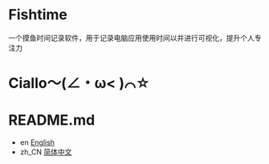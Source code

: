 # Fishtime
一个摸鱼时间记录软件，用于记录电脑应用使用时间以并进行可视化，提升个人专注力
# Ciallo～(∠・ω< )⌒☆
# README.md
- en [English](README.en.md)
- zh_CN [简体中文](README.zh_CN.md)
